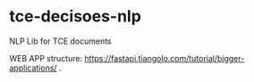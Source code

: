 # tce-decisoes-nlp
NLP Lib for TCE documents

WEB APP structure: https://fastapi.tiangolo.com/tutorial/bigger-applications/
.


